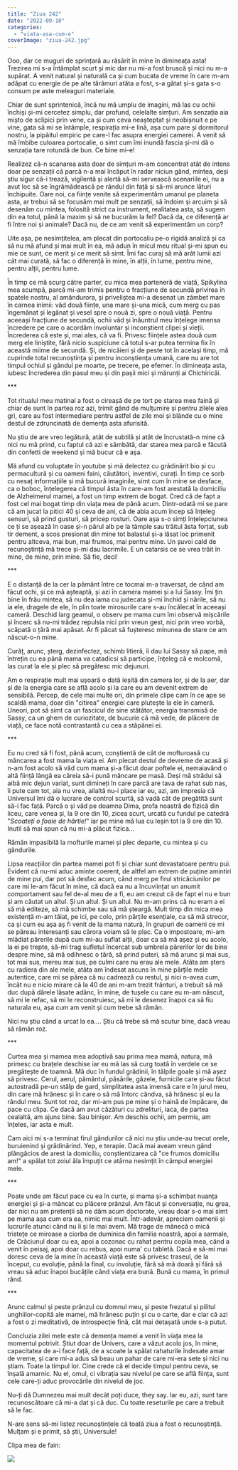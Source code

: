 ```yaml
---
title: "Ziua 242"
date: "2022-09-10"
categories: 
  - "viata-asa-cum-e"
coverImage: "ziua-242.jpg"
---
```


Ooo, dar ce muguri de sprințară au răsărit în mine în dimineața asta! Trezirea mi s-a întâmplat scurt și mic dar nu mi-a fost bruscă și nici nu m-a supărat. A venit natural și naturală ca și cum bucata de vreme în care m-am adăpat cu energie de pe alte tărâmuri atâta a fost, s-a gătat și-s gata s-o consum pe aste meleaguri materiale.

Chiar de sunt sprintenică, încă nu mă umplu de imagini, mă las cu ochii închiși și-mi cercetez simplu, dar profund, celelalte simțuri. Am senzația aia mișto de sclipici prin vene, ca și cum ceva neașteptat și neobișnuit e pe vine, gata să mi se întâmple, respirația mi-e lină, așa cum pare și dormitorul nostru, la pipăitul empiric pe care-l fac asupra energiei camerei. A venit să mă îmbibe culoarea portocalie, o simt cum îmi inundă fascia și-mi dă o senzația tare rotundă de bun. Ce bine mi-e!

Realizez că-n scanarea asta doar de simțuri m-am concentrat atât de intens doar pe senzații că parcă n-a mai încăput în radar niciun gând, mintea, deși știu sigur că-i trează, vigilentă și alertă să-mi servească scenariile ei, nu a avut loc să se îngrămădească pe rândul din față și să-mi arunce lături închipuite. Oare noi, ca ființe venite să experimentăm umanul pe planeta asta, ar trebui să se focusăm mai mult pe senzații, să îndoim și arcuim și să desenăm cu mintea, folosită strict ca instrument, realitatea asta, să sugem din ea totul, până la maxim și să ne bucurăm la fel? Dacă da, ce diferență ar fi între noi și animale? Dacă nu, de ce am venit să experimentăm un corp?

Uite așa, pe nesimțitelea, am plecat din portocaliu pe-o rigidă analiză și ca să nu mă afund și mai mult în ea, mă adun în micul meu ritual și-mi spun eu mie ce sunt, ce merit și ce merit să simt. Îmi fac curaj să mă arăt lumii azi cât mai curată, să fac o diferență în mine, în alții, în lume, pentru mine, pentru alții, pentru lume.

În timp ce mă scurg către parter, cu mica mea parteneră de viață, Spikylina mea scumpă, parcă mi-am trimis pentru o fracțiune de secundă privirea în spatele nostru, al amândurora, și priveliștea mi-a desenat un zâmbet mare în carnea inimii: văd două ființe, una mare și-una mică, cum merg cu pas îngemănat și legănat și vesel spre o nouă zi, spre o nouă viață. Pentru aceeași fracțiune de secundă, ochii văd și înăuntrul meu înțelege imensa încredere pe care o acordăm involuntar și inconștient clipei și vieții. Încrederea că este și, mai ales, că va fi. Privesc ființele astea două cum merg ele liniștite, fără nicio suspiciune că totul s-ar putea termina fix în această miime de secundă. Și, de nicăieri și de peste tot în același timp, mă cuprinde total recunoștința și pentru inconștiența umană, care nu are tot timpul ochiul și gândul pe moarte, pe trecere, pe efemer. În dimineața asta, iubesc încrederea din pasul meu și din pașii mici și mărunți ai Chichiricăi.

\*\*\*

Tot ritualul meu matinal a fost o cireașă de pe tort pe starea mea faină și chiar de sunt în partea roz azi, trimit gând de mulțumire și pentru zilele alea gri, care au fost intermediare pentru astfel de zile moi și blânde cu o mine destul de zdruncinată de demența asta afurisită.

Nu știu de are vreo legătură, atât de subtilă și atât de încrustată-n mine că nici nu mă prind, cu faptul că azi e sâmbătă, dar starea mea parcă e făcută din confetti de weekend și mă bucur că e așa.

Mă afund cu voluptate în youtube și mă delectez cu grădinărit bio și cu permacultură și cu oameni faini, căutători, inventivi, curați. În timp ce sorb cu nesaț informațiile și mă bucură imaginile, simt cum în mine se desface, ca o boboc, înțelegerea că timpul ăsta în care-am fost arestată la domiciliu de Alzheimerul mamei, a fost un timp extrem de bogat. Cred că de fapt a fost cel mai bogat timp din viața mea de până acum. Dintr-odată mi se pare că am jucat la pitici 40 și ceva de ani, că de abia acum încep să înțeleg sensuri, să prind gusturi, să pricep rosturi. Oare așa s-o simți înțelepciunea ce ți se așează în oase și-n părul alb pe la tâmple sau trăitul ăsta forțat, sub tir dement, a scos presionat din mine tot balastul și-a lăsat loc primenit pentru altceva, mai bun, mai frumos, mai pentru mine. Un șuvoi cald de recunoștință mă trece și-mi dau lacrimile. E un catarsis ce se vrea trăit în mine, de mine, prin mine. Să fie, deci!

\*\*\*

E o distanță de la cer la pământ între ce tocmai m-a traversat, de când am făcut ochi, și ce mă așteaptă, și azi în camera mamei și a lui Sassy. Îmi țin bine în frâu mintea, să nu dea iama cu judecata și-mi închid și nările, să nu ia ele, dragele de ele, în plin toate mirosurile care s-au încălecat în aceeași cameră. Deschid larg geamul, o observ pe mama cum îmi observă mișcările și încerc să nu-mi trădez repulsia nici prin vreun gest, nici prin vreo vorbă, scăpată o țâră mai apăsat. Ar fi păcat să fușteresc minunea de stare ce am născut-o-n mine.

Curăț, arunc, șterg, dezinfectez, schimb litieră, îi dau lui Sassy să pape, mă întrețin cu ea până mama va catadicsi să participe, înțeleg că e molcomă, las curat la ele și plec să pregătesc mic dejunuri.

Am o respirație mult mai ușoară o dată ieșită din camera lor, și de la aer, dar și de la energia care se află acolo și la care eu am devenit extrem de sensibilă. Percep, de cele mai multe ori, din primele clipe cam în ce ape se scaldă mama, doar din "citirea" energiei care plutește la ele în cameră. Uneori, pot să simt ca un fascicul de sine stătător, energia transmisă de Sassy, ca un ghem de curiozitate, de bucurie că mă vede, de plăcere de viață, ce face notă contrastantă cu cea a stăpânei ei.

\*\*\*

Eu nu cred să fi fost, până acum, conștientă de cât de mofturoasă cu mâncarea a fost mama la viața ei. Am plecat destul de devreme de acasă și n-am fost acolo să văd cum mama și-a făcut doar poftele ei, nemaiavând o altă ființă lângă ea căreia să-i pună mâncare pe masă. Deși mă strădui să aibă mic dejun variat, sunt dimineți în care parcă are tava de rahat sub nas, îi pute cam tot, aia nu vrea, ailaltă nu-i place iar eu, azi, am impresia că Universul îmi dă o lucrare de control scurtă, să vadă cât de pregătită sunt să-i fac față. Parcă o și văd pe doamna Dima, profa noastră de fizică din liceu, care venea și, la 9 ore din 10, zicea scurt, urcată cu fundul pe catedră "_Scoateți o foaie de hârtie!_" iar pe mine mă lua cu leșin tot la 9 ore din 10. Inutil să mai spun că nu mi-a plăcut fizica…

Rămân impasibilă la mofturile mamei și plec departe, cu mintea și cu gândurile. 

Lipsa reacțiilor din partea mamei pot fi și chiar sunt devastatoare pentru pui. Evident că nu-mi aduc aminte coerent, de altfel am extrem de puține amintiri de mine pui, dar pot să desfac acum, când merg pe firul stricăciunilor pe care mi le-am făcut în mine, că dacă ea nu a încuviințat un anumit comportament sau fel de-al meu de a fi, eu am crezut că de fapt el nu e bun și am căutat un altul. Și un altul. Și un altul. Nu m-am prins că nu eram a ei să mă editeze, să mă schimbe sau să mă șteargă. Mult timp din mica mea existență m-am tăiat, pe ici, pe colo, prin părțile esențiale, ca să mă strecor, ca și cum eu așa aș fi venit de la mama natură, în grupuri de oameni ce mi se păreau interesanți sau cărora voiam să le plac. Ca o impostoare, mi-am mlădiat părerile după cum mi-au suflat alții, doar ca să mă așez și eu acolo, la ei pe trepte, să-mi trag sufletul încercat sub umbrela părerilor lor de bine despre mine, să mă odihnesc o țâră, să prind puteri, să mă arunc și mai sus, tot mai sus, mereu mai sus, pe culmi care nu erau ale mele. Atâta am șters cu radiera din ale mele, atâta am îndesat ascuns în mine părțile mele autentice, care mi se părea că nu cadrează cu restul, și nici n-avea cum, încât nu e nicio mirare că la 40 de ani m-am trezit frânturi, a trebuit să mă duc după dârele lăsate adânc, în mine, de tușele cu care eu m-am născut, să mi le refac, să mi le reconstruiesc, să mi le desenez înapoi ca să fiu naturala eu, așa cum am venit și cum trebe să rămân.

Nici nu știu când a urcat la ea…. Știu că trebe să mă scutur bine, dacă vreau să rămân roz.

\*\*\*

Curtea mea și mamea mea adoptivă sau prima mea mamă, natura, mă primesc cu brațele deschise iar eu mă las să curg toată în verdele ce se pregătește de toamnă. Mă duc în fundul grădinii, în tălpile goale și mă așez să privesc. Cerul, aerul, pământul, păsările, gâzele, furnicile care și-au făcut autostradă pe-un stâlp de gard, simplitatea asta imensă care e în jurul meu, din care mă hrănesc și în care o să mă întorc cândva, să hrănesc și eu la rândul meu. Sunt tot roz, dar mi-am pus pe mine și o haină de împăcare, de pace cu clipa. Ce dacă am avut căzături cu zdrelituri, iaca, de partea cealaltă, am ajuns bine. Sau binișor. Am deschis ochii, am permis, am înțeles, iar asta e mult. 

Cam aici mi s-a terminat firul gândurilor că nici nu știu unde-au trecut orele, buruienind și grădinărind. Yep, e terapie. Dacă mai aveam vreun gând plângăcios de arest la domiciliu, conștientizarea că "ce frumos domiciliu am!" a spălat tot zoiul ăla împuțit ce atârna nesimțit în câmpul energiei mele. 

\*\*\*

Poate unde am făcut pace cu ea în curte, și mama și-a schimbat nuanța energiei și și-a mâncat cu plăcere prânzul. Am făcut și conversație, nu grea, dar nici nu am pretenții să ne dăm acum doctorate, vreau doar s-o mai simt pe mama așa cum era ea, nimic mai mult. Într-adevăr, apreciem oamenii și lucrurile atunci când nu îi și le mai avem. Mă trage de mânecă o mică tristețe ce miroase a ciorba de duminica din familia noastră, apoi a sarmale, de Crăciunul doar cu ea, apoi a cozonac cu rahat pentru copila mea, când a venit în peisaj, apoi doar cu rebus, apoi numa' cu tabletă. Dacă e să-mi mai doresc ceva de la mine în această viață este să privesc traseul, de la început, cu evoluție, până la final, cu involuție, fără să mă doară și fără să vreau să aduc înapoi bucățile când viața era bună. Bună cu mama, în primul rând. 

\*\*\*

Arunc calmul și peste prânzul cu domnul meu, și peste frezatul și pilitul unghiilor-copită ale mamei, mă hrănesc puțin și cu o carte, dar e clar că azi a fost o zi meditativă, de introspecție fină, cât mai detașată unde s-a putut. 

Concluzia zilei mele este că demența mamei a venit în viața mea la momentul potrivit. Știut doar de Univers, care a văzut acolo jos, în mine, capacitatea de a-i face față, de a scoate la spălat rahaturile îndesate amar de vreme, și care mi-a adus să beau un pahar de care mi-era sete și nici nu știam. Toate la timpul lor. Cine crede că el decide timpul pentru ceva, se înșală amarnic. Nu el, omul, ci vibrația sau nivelul pe care se află ființa, sunt cele care-ți aduc provocările din nivelul de joc. 

Nu-ți dă Dumnezeu mai mult decât poți duce, they say. Iar eu, azi, sunt tare recunoscătoare că mi-a dat și că duc. Cu toate reseturile pe care a trebuit să le fac.

N-are sens să-mi listez recunoștințele că toată ziua a fost o recunoștință. Mulțam și e primit, să știi, Universule!

Clipa mea de fain:

![](images/242-900x1024.jpeg)
